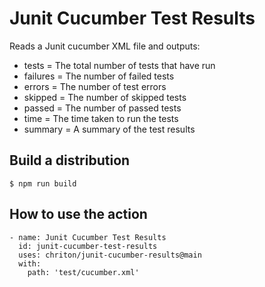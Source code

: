 # Junit Cucumber Test Results

Reads a Junit cucumber XML file and outputs:
- tests = The total number of tests that have run
- failures = The number of failed tests
- errors = The number of test errors
- skipped = The number of skipped tests
- passed = The number of passed tests
- time = The time taken to run the tests
- summary = A summary of the test results


## Build a distribution

    $ npm run build

## How to use the action

    - name: Junit Cucumber Test Results
      id: junit-cucumber-test-results
      uses: chriton/junit-cucumber-results@main
      with:
        path: 'test/cucumber.xml'
